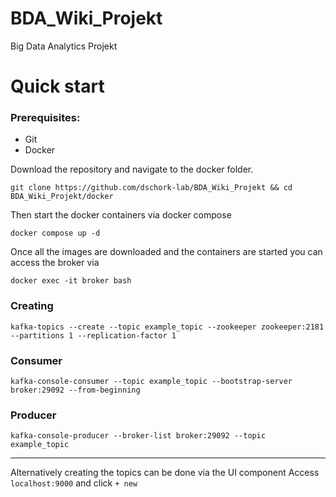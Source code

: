 # BDA_Wiki_Projekt
Big Data Analytics Projekt



# Quick start

### Prerequisites:
- Git
- Docker  

Download the repository and navigate to the docker folder.

```shell script
git clone https://github.com/dschork-lab/BDA_Wiki_Projekt && cd BDA_Wiki_Projekt/docker
```

Then start the docker containers via docker compose

```shell script
docker compose up -d
```

Once all the images are downloaded and the containers are started you can access the broker via

```shell script
docker exec -it broker bash
```



### Creating  
```shell script
kafka-topics --create --topic example_topic --zookeeper zookeeper:2181 --partitions 1 --replication-factor 1
```

### Consumer
```shell script
kafka-console-consumer --topic example_topic --bootstrap-server broker:29092 --from-beginning
```

### Producer
```shell script
kafka-console-producer --broker-list broker:29092 --topic example_topic
```
---


Alternatively creating the topics can be done via the UI component
Access ``localhost:9000`` and click `+ new` 